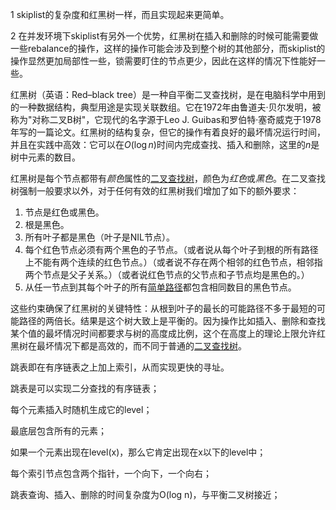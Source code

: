 1 skiplist的复杂度和红黑树一样，而且实现起来更简单。

2 在并发环境下skiplist有另外一个优势，红黑树在插入和删除的时候可能需要做一些rebalance的操作，这样的操作可能会涉及到整个树的其他部分，而skiplist的操作显然更加局部性一些，锁需要盯住的节点更少，因此在这样的情况下性能好一些。



红黑树（英语：Red–black tree）是一种自平衡二叉查找树，是在电脑科学中用到的一种数据结构，典型用途是实现关联数组。它在1972年由鲁道夫·贝尔发明，被称为"对称二叉B树"，它现代的名字源于Leo J. Guibas和罗伯特·塞奇威克于1978年写的一篇论文。红黑树的结构复杂，但它的操作有着良好的最坏情况运行时间，并且在实践中高效：它可以在$O(\log n)$时间内完成查找、插入和删除，这里的$n$是树中元素的数目。



红黑树是每个节点都带有*颜色*属性的[二叉查找树](https://zh.m.wikipedia.org/wiki/二元搜尋樹)，颜色为*红色*或*黑色*。在二叉查找树强制一般要求以外，对于任何有效的红黑树我们增加了如下的额外要求：

1. 节点是红色或黑色。
2. 根是黑色。
3. 所有叶子都是黑色（叶子是NIL节点）。
4. 每个红色节点必须有两个黑色的子节点。（或者说从每个叶子到根的所有路径上不能有两个连续的红色节点。）（或者说不存在两个相邻的红色节点，相邻指两个节点是父子关系。）（或者说红色节点的父节点和子节点均是黑色的。）
5. 从任一节点到其每个叶子的所有[简单路径](https://zh.m.wikipedia.org/wiki/道路_(图论))都包含相同数目的黑色节点。

这些约束确保了红黑树的关键特性：从根到叶子的最长的可能路径不多于最短的可能路径的两倍长。结果是这个树大致上是平衡的。因为操作比如插入、删除和查找某个值的最坏情况时间都要求与树的高度成比例，这个在高度上的理论上限允许红黑树在最坏情况下都是高效的，而不同于普通的[二叉查找树](https://zh.m.wikipedia.org/wiki/二叉查找树)。



跳表即在有序链表之上加上索引，从而实现更快的寻址。

跳表是可以实现二分查找的有序链表；

每个元素插入时随机生成它的level；

最底层包含所有的元素；

如果一个元素出现在level(x)，那么它肯定出现在x以下的level中；

每个索引节点包含两个指针，一个向下，一个向右；

跳表查询、插入、删除的时间复杂度为O(log n)，与平衡二叉树接近；

